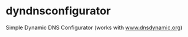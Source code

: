 dyndnsconfigurator
==================

Simple Dynamic DNS Configurator (works with www.dnsdynamic.org)
